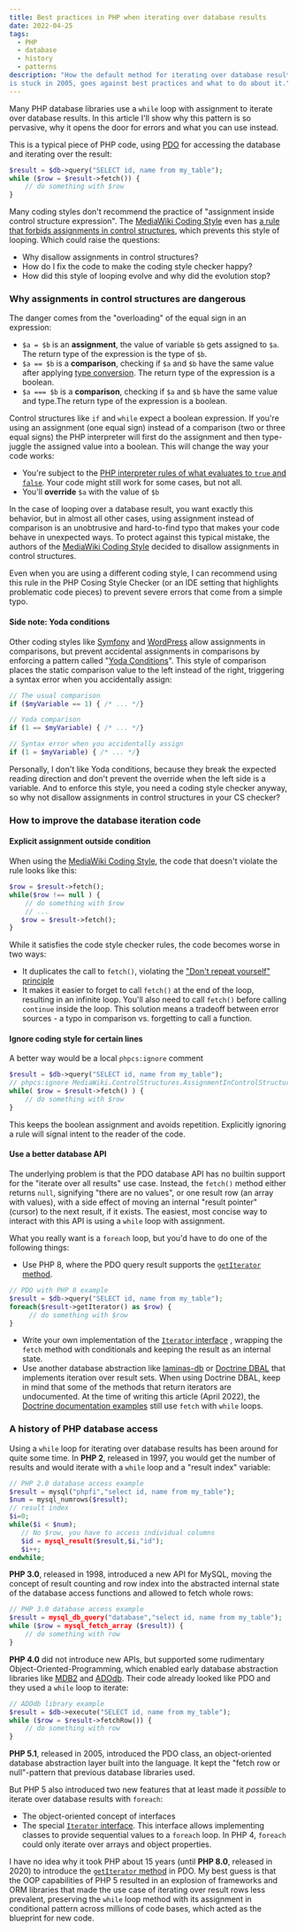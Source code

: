 ```yaml
---
title: Best practices in PHP when iterating over database results
date: 2022-04-25
tags:
  - PHP
  - database
  - history
  - patterns
description: "How the default method for iterating over database results
is stuck in 2005, goes against best practices and what to do about it."
---
```


Many PHP database libraries use a `while` loop with assignment to iterate
over database results. In this article I'll show why this pattern is so
pervasive, why it opens the door for errors and what
you can use instead.

<!--more-->

This is a typical piece of PHP code, using [PDO](https://www.php.net/manual/en/book.pdo.php) for accessing the database and iterating over the result:

```php
$result = $db->query("SELECT id, name from my_table");
while ($row = $result->fetch()) {
    // do something with $row
}
```

Many coding styles don't recommend the practice of "assignment inside control structure expression". The [MediaWiki Coding Style](https://www.mediawiki.org/wiki/Manual:Coding_conventions/PHP) even has [a rule that forbids assignments in control structures](https://github.com/wikimedia/mediawiki-tools-codesniffer/blob/master/MediaWiki/Sniffs/ControlStructures/AssignmentInControlStructuresSniff.php), which prevents this style of looping. Which could raise the questions:

- Why disallow assignments in control structures?
- How do I fix the code to make the coding style checker happy?
- How did this style of looping evolve and why did the evolution stop?

### Why assignments in control structures are dangerous
The danger comes from the "overloading" of the equal sign in an expression:

- `$a = $b` is an **assignment**, the value of variable `$b` gets assigned to `$a`. The return type of the expression is the type of `$b`.
- `$a == $b` is a **comparison**, checking if `$a` and `$b` have the same value after applying [type conversion](https://www.php.net/manual/en/language.types.type-juggling.php). The return type of the expression is a boolean.
- `$a === $b` is a **comparison**, checking if `$a` and `$b` have the same value and type.The return type of the expression is a boolean.

Control structures like `if` and `while` expect a boolean expression. If you're using an assignment (one equal sign) instead of a comparison (two or three equal signs) the PHP interpreter will first do the assignment and then type-juggle the assigned value into a boolean. This will change the way your code works:

- You're subject to the [PHP interpreter rules of what evaluates to `true` and `false`](https://www.php.net/manual/en/language.types.boolean.php#language.types.boolean.casting). Your code might still work for some cases, but not all.
- You'll **override** `$a` with the value of `$b`

In the case of looping over a database result, you want exactly this behavior, but in almost all other cases, using assignment instead of comparison is an unobtrusive and hard-to-find typo that makes your code behave in unexpected ways. To protect against this typical mistake, the authors of the [MediaWiki Coding Style](https://www.mediawiki.org/wiki/Manual:Coding_conventions/PHP) decided to disallow assignments in control structures.

Even when you are using a different coding style, I can recommend using
this rule in the PHP Cosing Style Checker (or an IDE setting that highlights problematic code pieces) to
prevent severe errors that come from a simple typo.

#### Side note: Yoda conditions
Other coding styles like [Symfony](https://symfony.com/doc/current/contributing/code/standards.html#structure) and [WordPress](https://developer.wordpress.org/coding-standards/wordpress-coding-standards/php/#yoda-conditions) allow assignments in comparisons, but prevent accidental assignments in comparisons by enforcing a pattern called "[Yoda Conditions](https://en.wikipedia.org/wiki/Yoda_conditions)". This style of comparison places the static comparison value to the left instead of the right, triggering a syntax error when you accidentally assign:

```php
// The usual comparison
if ($myVariable == 1) { /* ... */}

// Yoda comparison
if (1 == $myVariable) { /* ... */}

// Syntax error when you accidentally assign
if (1 = $myVariable) { /* ... */}

```

Personally, I don't like Yoda conditions, because they break the expected reading direction and don't prevent the override when the left side is a variable. And to enforce this style, you need a coding style checker anyway, so why not disallow assignments in control structures in your CS checker?


### How to improve the database iteration code
#### Explicit assignment outside condition

When using the [MediaWiki Coding Style](https://www.mediawiki.org/wiki/Manual:Coding_conventions/PHP), the code that doesn't violate the rule looks like this:

```php
$row = $result->fetch();
while($row !== null ) {
    // do something with $row
    // ...
   $row = $result->fetch();
}
```

While it satisfies the code style checker rules, the code becomes worse in two ways:

- It duplicates the call to `fetch()`, violating the ["Don't repeat yourself" principle](https://en.wikipedia.org/wiki/Don%27t_repeat_yourself)
- It makes it easier to forget to call `fetch()` at the end of the loop, resulting in an infinite loop. You'll also need to call `fetch()` before calling `continue` inside the loop. This solution means a tradeoff between error sources - a typo in comparison vs. forgetting to call a function.

#### Ignore coding style for certain lines
A better way would be a local `phpcs:ignore` comment

```php
$result = $db->query("SELECT id, name from my_table");
// phpcs:ignore MediaWiki.ControlStructures.AssignmentInControlStructures.AssignmentInControlStructures
while( $row = $result->fetch() ) {
    // do something with $row
}
```

This keeps the boolean assignment and avoids repetition. Explicitly ignoring a rule will signal intent to the reader of the code.

#### Use a better database API
The underlying problem is that the PDO database API has no builtin support for the "iterate over all results" use case. Instead, the `fetch()` method either returns `null`, signifying "there are no values", or one result row (an array with values), with a side effect of moving an internal "result pointer" (cursor) to the next result, if it exists. The easiest, most concise way to interact with this API is using a `while` loop with assignment.

What you really want is a `foreach` loop, but you'd have to do one of the following things:
- Use PHP 8, where the PDO query result supports the [`getIterator` method](https://www.php.net/manual/en/pdostatement.getiterator.php).
```php
// PDO with PHP 8 example
$result = $db->query("SELECT id, name from my_table");
foreach($result->getIterator() as $row) {
     // do something with $row
}
```
- Write your own implementation of the [`Iterator` interface](https://www.php.net/manual/en/class.iterator.php) , wrapping the `fetch` method with conditionals and keeping the result as an internal state.
- Use another database abstraction like [laminas-db](https://docs.laminas.dev/laminas-db/)  or [Doctrine DBAL](https://www.doctrine-project.org/projects/doctrine-dbal/en/latest/index.html) that implements iteration over result sets. When using Doctrine DBAL, keep in mind that some of the methods that return iterators are undocumented. At the time of writing this article (April 2022), the [Doctrine documentation examples](https://www.doctrine-project.org/projects/doctrine-dbal/en/latest/reference/data-retrieval-and-manipulation.html) still use `fetch` with `while` loops.


### A history of PHP database access
Using a `while` loop for iterating over database results has been around for quite some time. In **PHP 2**, released in 1997, you would get the number of results and would iterate with a `while` loop and a "result index" variable:

```php
// PHP 2.0 database access example
$result = mysql("phpfi","select id, name from my_table");
$num = mysql_numrows($result);
// result index
$i=0;
while($i < $num);
   // No $row, you have to access individual columns
   $id = mysql_result($result,$i,"id");
   $i++;
endwhile;
```

**PHP 3.0**, released in 1998, introduced a new API for MySQL, moving the concept of result counting and row index into the abstracted internal state of the database access functions and allowed to fetch whole rows:

```php
// PHP 3.0 database access example
$result = mysql_db_query("database","select id, name from my_table");
while ($row = mysql_fetch_array ($result)) {
    // do something with row
}
```

**PHP 4.0** did not introduce new APIs, but supported some rudimentary Object-Oriented-Programming, which enabled early database abstraction libraries like [MDB2](https://pear.php.net/package/MDB2) and [ADOdb](https://adodb.org/). Their code already looked like PDO and they used a `while` loop to iterate:

```php
// ADOdb library example
$result = $db->execute("SELECT id, name from my_table");
while ($row = $result->fetchRow()) {
    // do something with row
}
```

**PHP 5.1**, released in 2005, introduced the PDO class, an object-oriented database abstraction layer built into the language. It kept the "fetch row or null"-pattern that previous database libraries used.

But PHP 5 also introduced two new features that at least made it *possible* to iterate over database results with `foreach`:

- The object-oriented concept of interfaces
- The special [`Iterator` interface](https://www.php.net/manual/en/class.iterator.php). This interface allows implementing classes to provide sequential values to a `foreach` loop. In PHP 4, `foreach` could only iterate over arrays and object properties.

I have no idea why it took PHP about 15 years (until **PHP 8.0**, released in 2020) to introduce the [`getIterator` method](https://www.php.net/manual/en/pdostatement.getiterator.php) in PDO. My best guess is that the OOP capabilities of PHP 5 resulted in an explosion of frameworks and ORM libraries that made the use case of iterating over result rows less prevalent, preserving the `while` loop method with its assignment in conditional pattern across millions of code bases, which acted as the blueprint for new code.

